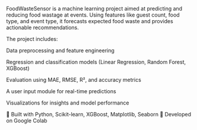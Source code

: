 FoodWasteSensor is a machine learning project aimed at predicting and reducing food wastage at events. Using features like guest count, food type, and event type, it forecasts expected food waste and provides actionable recommendations.

The project includes:

Data preprocessing and feature engineering

Regression and classification models (Linear Regression, Random Forest, XGBoost)

Evaluation using MAE, RMSE, R², and accuracy metrics

A user input module for real-time predictions

Visualizations for insights and model performance

🔧 Built with Python, Scikit-learn, XGBoost, Matplotlib, Seaborn
📍 Developed on Google Colab

